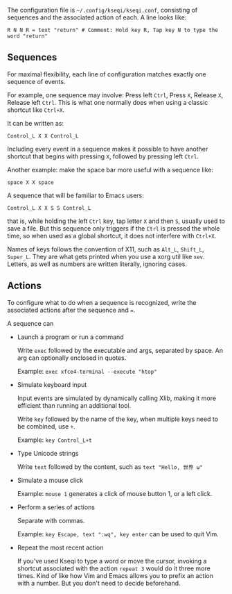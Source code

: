 The configuration file is `~/.config/kseqi/kseqi.conf`,
consisting of sequences and the associated action of each.
A line looks like:

```
R N N R = text "return" # Comment: Hold key R, Tap key N to type the word "return"
```

## Sequences

For maximal flexibility,
each line of configuration matches exactly one sequence of events.

For example, one sequence may involve:
Press left `Ctrl`, Press `X`, Release `X`, Release left `Ctrl`.
This is what one normally does when using a classic shortcut like `Ctrl+X`.

It can be written as:

```
Control_L X X Control_L
```

Including every event in a sequence makes it possible to have another shortcut
that begins with pressing `X`, followed by pressing left `Ctrl`.

Another example: make the space bar more useful with a sequence like:

```
space X X space
```

A sequence that will be familiar to Emacs users:

```
Control_L X X S S Control_L
```

that is, while holding the left `Ctrl` key, tap letter `X` and then `S`,
usually used to save a file.
But this sequence only triggers if the `Ctrl` is pressed the whole time,
so when used as a global shortcut, it does not interfere with `Ctrl+X`.

Names of keys follows the convention of X11,
such as `Alt_L`, `Shift_L`, `Super_L`.
They are what gets printed when you use a xorg util like `xev`.
Letters, as well as numbers are written literally, ignoring cases.

## Actions

To configure what to do when a sequence is recognized,
write the associated actions after the sequence and `=`.

A sequence can
- Launch a program or run a command

  Write `exec` followed by the executable and args, separated by space. An arg can optionally enclosed in quotes.
  
  Example: `exec xfce4-terminal --execute "htop"`
- Simulate keyboard input
  
  Input events are simulated by dynamically calling Xlib, making it more efficient than running an additional tool.
  
  Write `key` followed by the name of the key, when multiple keys need to be combined, use `+`.

  Example: `key Control_L+t`
- Type Unicode strings
  
  Write `text` followed by the content, such as `text "Hello, 世界 ω"`
- Simulate a mouse click
  
  Example: `mouse 1` generates a click of mouse button 1, or a left click.
- Perform a series of actions
  
  Separate with commas.
  
  Example: `key Escape, text ":wq", key enter` can be used to quit Vim.
- Repeat the most recent action
  
  If you've used Kseqi to type a word or move the cursor, invoking a shortcut associated with the action `repeat 3` would
  do it three more times. Kind of like how Vim and Emacs allows you to prefix an action with a number. But you
  don't need to decide beforehand.
